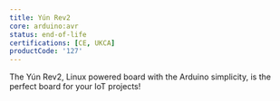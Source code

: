 ```yaml
---
title: Yún Rev2
core: arduino:avr
status: end-of-life
certifications: [CE, UKCA]
productCode: '127'
---
```


The Yún Rev2, Linux powered board with the Arduino simplicity, is the perfect board for your IoT projects!
